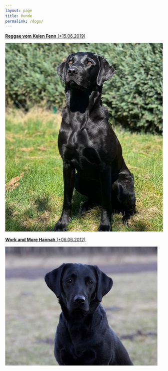 ```yaml
---
layout: page
title: Hunde
permalink: /dogs/
---
```


[**Reggae vom Keien Fenn** (*15.06.2019)](dogs/reggae.md)

![Reggae vom Keien Fenn](/assets/reggae-garten.jpeg "Reggae")

[**Work and More Hannah** (*06.06.2012)](dogs/hannah.md)

![Work and More Hannah](/assets/hannah-dream.jpg "Hannah")
